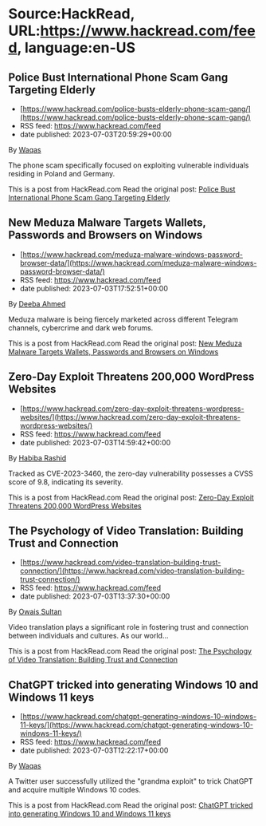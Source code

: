 # Source:HackRead, URL:https://www.hackread.com/feed, language:en-US

## Police Bust International Phone Scam Gang Targeting Elderly
 - [https://www.hackread.com/police-busts-elderly-phone-scam-gang/](https://www.hackread.com/police-busts-elderly-phone-scam-gang/)
 - RSS feed: https://www.hackread.com/feed
 - date published: 2023-07-03T20:59:29+00:00

<p>By <a href="https://www.hackread.com/author/hackread/" rel="nofollow">Waqas</a></p>
<p>The phone scam specifically focused on exploiting vulnerable individuals residing in Poland and Germany.</p>
<p>This is a post from HackRead.com Read the original post: <a href="https://www.hackread.com/police-busts-elderly-phone-scam-gang/" rel="nofollow">Police Bust International Phone Scam Gang Targeting Elderly</a></p>

## New Meduza Malware Targets Wallets, Passwords and Browsers on Windows
 - [https://www.hackread.com/meduza-malware-windows-password-browser-data/](https://www.hackread.com/meduza-malware-windows-password-browser-data/)
 - RSS feed: https://www.hackread.com/feed
 - date published: 2023-07-03T17:52:51+00:00

<p>By <a href="https://www.hackread.com/author/deeba/" rel="nofollow">Deeba Ahmed</a></p>
<p>Meduza malware is being fiercely marketed across different Telegram channels, cybercrime and dark web forums.</p>
<p>This is a post from HackRead.com Read the original post: <a href="https://www.hackread.com/meduza-malware-windows-password-browser-data/" rel="nofollow">New Meduza Malware Targets Wallets, Passwords and Browsers on Windows</a></p>

## Zero-Day Exploit Threatens 200,000 WordPress Websites
 - [https://www.hackread.com/zero-day-exploit-threatens-wordpress-websites/](https://www.hackread.com/zero-day-exploit-threatens-wordpress-websites/)
 - RSS feed: https://www.hackread.com/feed
 - date published: 2023-07-03T14:59:42+00:00

<p>By <a href="https://www.hackread.com/author/habiba/" rel="nofollow">Habiba Rashid</a></p>
<p>Tracked as CVE-2023-3460, the zero-day vulnerability possesses a CVSS score of 9.8, indicating its severity.</p>
<p>This is a post from HackRead.com Read the original post: <a href="https://www.hackread.com/zero-day-exploit-threatens-wordpress-websites/" rel="nofollow">Zero-Day Exploit Threatens 200,000 WordPress Websites</a></p>

## The Psychology of Video Translation: Building Trust and Connection
 - [https://www.hackread.com/video-translation-building-trust-connection/](https://www.hackread.com/video-translation-building-trust-connection/)
 - RSS feed: https://www.hackread.com/feed
 - date published: 2023-07-03T13:37:30+00:00

<p>By <a href="https://www.hackread.com/author/owais/" rel="nofollow">Owais Sultan</a></p>
<p>Video translation plays a significant role in fostering trust and connection between individuals and cultures. As our world&#8230;</p>
<p>This is a post from HackRead.com Read the original post: <a href="https://www.hackread.com/video-translation-building-trust-connection/" rel="nofollow">The Psychology of Video Translation: Building Trust and Connection</a></p>

## ChatGPT tricked into generating Windows 10 and Windows 11 keys
 - [https://www.hackread.com/chatgpt-generating-windows-10-windows-11-keys/](https://www.hackread.com/chatgpt-generating-windows-10-windows-11-keys/)
 - RSS feed: https://www.hackread.com/feed
 - date published: 2023-07-03T12:22:17+00:00

<p>By <a href="https://www.hackread.com/author/hackread/" rel="nofollow">Waqas</a></p>
<p>A Twitter user successfully utilized the "grandma exploit" to trick ChatGPT and acquire multiple Windows 10 codes.</p>
<p>This is a post from HackRead.com Read the original post: <a href="https://www.hackread.com/chatgpt-generating-windows-10-windows-11-keys/" rel="nofollow">ChatGPT tricked into generating Windows 10 and Windows 11 keys</a></p>

